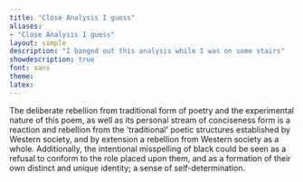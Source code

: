 ```yaml
---
title: "Close Analysis I guess"
aliases:
- "Close Analysis I guess"
layout: simple
description: "I banged out this analysis while I was on some stairs"
showdescription: true
font: sans
theme: 
latex: 
---
```


The deliberate rebellion from traditional form of poetry and the experimental nature of this poem, as well as its personal stream of conciseness form is a reaction and rebellion from the 'traditional' poetic structures established by Western society, and by extension a rebellion from Western society as a whole. Additionally, the intentional misspelling of black could be seen as a refusal to conform to the role placed upon them, and as a formation of their own distinct and unique identity; a sense of self-determination.

